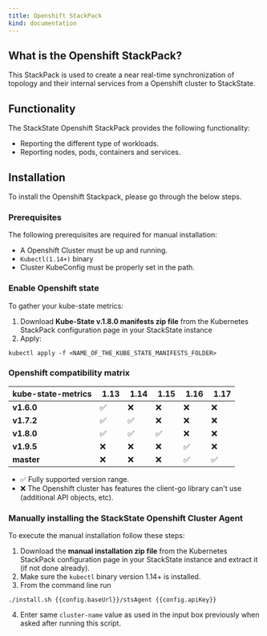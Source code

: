 ```yaml
---
title: Openshift StackPack
kind: documentation
---
```


## What is the Openshift StackPack?

This StackPack is used to create a near real-time synchronization of topology and their internal services from a Openshift cluster to StackState.

## Functionality

The StackState Openshift StackPack provides the following functionality:

- Reporting the different type of workloads.
- Reporting nodes, pods, containers and services.

## Installation

To install the Openshift Stackpack, please go through the below steps.

### Prerequisites

The following prerequisites are required for manual installation:

* A Openshift Cluster must be up and running.
* `Kubectl(1.14+)` binary
* Cluster KubeConfig must be properly set in the path.

### Enable Openshift state

To gather your kube-state metrics:

1. Download **Kube-State v.1.8.0 manifests zip file** from the Kubernetes StackPack configuration page in your StackState instance
2. Apply:
```
kubectl apply -f <NAME_OF_THE_KUBE_STATE_MANIFESTS_FOLDER>
```

### Openshift compatibility matrix

| kube-state-metrics | &nbsp;**1.13** | &nbsp;**1.14** | &nbsp;**1.15** | &nbsp;**1.16** | &nbsp;**1.17** |
|--------------------|----------------|----------------|----------------|----------------|----------------|
| **v1.6.0**         | ✅             | ❌             | ❌             | ❌             | ❌             |
| **v1.7.2**         | ✅             | ✅             | ❌             | ❌             | ❌             |
| **v1.8.0**         | ✅             | ✅             | ✅             | ❌             | ❌             |
| **v1.9.5**         | ❌             | ❌             | ❌             | ✅             | ❌             |
| **master**         | ❌             | ❌             | ❌             | ✅             | ✅             |


- ✅ Fully supported version range.
- ❌ The Openshift cluster has features the client-go library can't use (additional API objects, etc).

### Manually installing the StackState Openshift Cluster Agent
To execute the manual installation follow these steps:

1. Download the **manual installation zip file** from the Kubernetes StackPack configuration page in your StackState instance and extract it (if not done already).
2. Make sure the `kubectl` binary version 1.14+ is installed.
3. From the command line run
```
./install.sh {{config.baseUrl}}/stsAgent {{config.apiKey}}
```
4. Enter same `cluster-name` value as used in the input box previously when asked after running this script.
